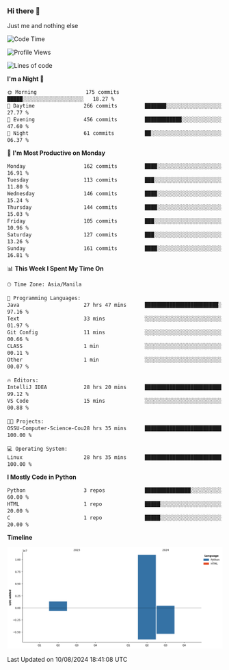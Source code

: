 ### Hi there 👋

Just me and nothing else


<!--START_SECTION:waka-->
![Code Time](http://img.shields.io/badge/Code%20Time-580%20hrs%2047%20mins-blue)

![Profile Views](http://img.shields.io/badge/Profile%20Views-1-blue)

![Lines of code](https://img.shields.io/badge/From%20Hello%20World%20I%27ve%20Written-12.7%20million%20lines%20of%20code-blue)

**I'm a Night 🦉** 

```text
🌞 Morning                175 commits         █████░░░░░░░░░░░░░░░░░░░░   18.27 % 
🌆 Daytime                266 commits         ███████░░░░░░░░░░░░░░░░░░   27.77 % 
🌃 Evening                456 commits         ████████████░░░░░░░░░░░░░   47.60 % 
🌙 Night                  61 commits          ██░░░░░░░░░░░░░░░░░░░░░░░   06.37 % 
```
📅 **I'm Most Productive on Monday** 

```text
Monday                   162 commits         ████░░░░░░░░░░░░░░░░░░░░░   16.91 % 
Tuesday                  113 commits         ███░░░░░░░░░░░░░░░░░░░░░░   11.80 % 
Wednesday                146 commits         ████░░░░░░░░░░░░░░░░░░░░░   15.24 % 
Thursday                 144 commits         ████░░░░░░░░░░░░░░░░░░░░░   15.03 % 
Friday                   105 commits         ███░░░░░░░░░░░░░░░░░░░░░░   10.96 % 
Saturday                 127 commits         ███░░░░░░░░░░░░░░░░░░░░░░   13.26 % 
Sunday                   161 commits         ████░░░░░░░░░░░░░░░░░░░░░   16.81 % 
```


📊 **This Week I Spent My Time On** 

```text
🕑︎ Time Zone: Asia/Manila

💬 Programming Languages: 
Java                     27 hrs 47 mins      ████████████████████████░   97.16 % 
Text                     33 mins             ░░░░░░░░░░░░░░░░░░░░░░░░░   01.97 % 
Git Config               11 mins             ░░░░░░░░░░░░░░░░░░░░░░░░░   00.66 % 
CLASS                    1 min               ░░░░░░░░░░░░░░░░░░░░░░░░░   00.11 % 
Other                    1 min               ░░░░░░░░░░░░░░░░░░░░░░░░░   00.07 % 

🔥 Editors: 
IntelliJ IDEA            28 hrs 20 mins      █████████████████████████   99.12 % 
VS Code                  15 mins             ░░░░░░░░░░░░░░░░░░░░░░░░░   00.88 % 

🐱‍💻 Projects: 
OSSU-Computer-Science-Cou28 hrs 35 mins      █████████████████████████   100.00 % 

💻 Operating System: 
Linux                    28 hrs 35 mins      █████████████████████████   100.00 % 
```

**I Mostly Code in Python** 

```text
Python                   3 repos             ███████████████░░░░░░░░░░   60.00 % 
HTML                     1 repo              █████░░░░░░░░░░░░░░░░░░░░   20.00 % 
C                        1 repo              █████░░░░░░░░░░░░░░░░░░░░   20.00 % 
```



**Timeline**

![Lines of Code chart](https://raw.githubusercontent.com/brutist/brutist/main/assets/bar_graph.png)


 Last Updated on 10/08/2024 18:41:08 UTC
<!--END_SECTION:waka-->
